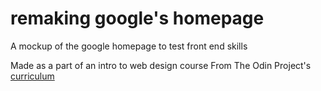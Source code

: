 # remaking google's homepage

A mockup of the google homepage to test front end skills

Made as a part of an intro to web design course From The Odin Project's [curriculum](http://www.theodinproject.com/courses/web-development-101/lessons/html-css)